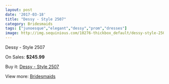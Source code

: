 ```yaml
---
layout: post
date: '2017-03-18'
title: "Dessy - Style 2507"
category: Bridesmaids
tags: ["junoesque","elegant","dessy","prom","dresses"]
image: http://img.sequinious.com/10276-thickbox_default/dessy-style-2507.jpg
---
```

Dessy - Style 2507

On Sales: **$245.99**
<a href="https://www.sequinious.com/bridesmaids/4593-dessy-style-2507.html"><amp-img layout="responsive" width="600" height="600" src="//img.sequinious.com/10276-thickbox_default/dessy-style-2507.jpg" alt="Dessy - Style 2507 0" /></a>

Buy it: [Dessy - Style 2507](https://www.sequinious.com/bridesmaids/4593-dessy-style-2507.html "Dessy - Style 2507")

View more: [Bridesmaids](https://www.sequinious.com/3-bridesmaids "Bridesmaids")